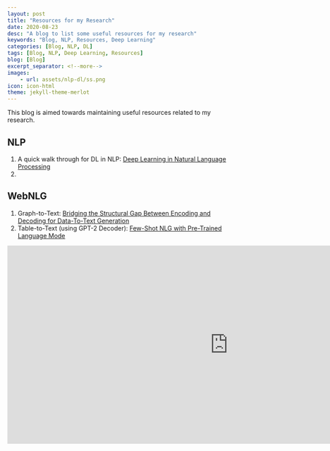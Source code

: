 ```yaml
---
layout: post
title: "Resources for my Research"
date: 2020-08-23
desc: "A blog to list some useful resources for my research"
keywords: "Blog, NLP, Resources, Deep Learning"
categories: [Blog, NLP, DL]
tags: [Blog, NLP, Deep Learning, Resources]
blog: [Blog]
excerpt_separator: <!--more-->
images: 
    - url: assets/nlp-dl/ss.png
icon: icon-html
theme: jekyll-theme-merlot
---
```


This blog is aimed towards maintaining useful resources related to my research.

<!--more-->

## NLP 
1. A quick walk through for DL in NLP: [Deep Learning in Natural Language Processing](https://ashishu007.live/DL-in-NLP/)
2. 

## WebNLG

1. Graph-to-Text: [Bridging the Structural Gap Between Encoding and Decoding for Data-To-Text Generation](https://www.aclweb.org/anthology/2020.acl-main.224.pdf)
2. Table-to-Text (using GPT-2 Decoder): [Few-Shot NLG with Pre-Trained Language Mode](https://www.aclweb.org/anthology/2020.acl-main.18.pdf)

<embed src="https://panditu2015.github.io/AL_Slides.pdf" width="1000px" height="450px" />
<!-- <embed src="https://panditu2015.github.io/CV_Ashish_Upadhyay.pdf" frameborder="0" allowfullscreen />
<embed src="https://panditu2015.github.io/CV_Ashish_Upadhyay.pdf" /> -->


